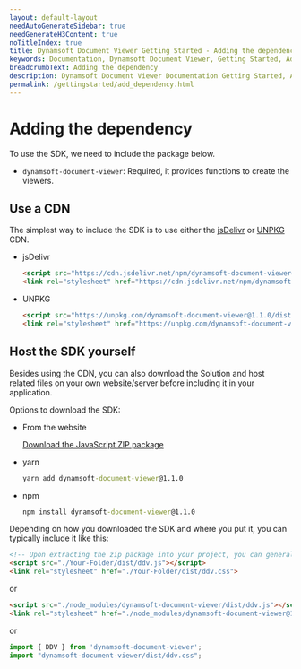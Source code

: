 ```yaml
---
layout: default-layout
needAutoGenerateSidebar: true
needGenerateH3Content: true
noTitleIndex: true
title: Dynamsoft Document Viewer Getting Started - Adding the dependency
keywords: Documentation, Dynamsoft Document Viewer, Getting Started, Adding the dependency
breadcrumbText: Adding the dependency
description: Dynamsoft Document Viewer Documentation Getting Started, Adding the dependency
permalink: /gettingstarted/add_dependency.html
---
```


# Adding the dependency

To use the SDK, we need to include the package below.

- `dynamsoft-document-viewer`: Required, it provides functions to create the viewers.


## Use a CDN

The simplest way to include the SDK is to use either the [jsDelivr](https://jsdelivr.com/) or [UNPKG](https://unpkg.com/) CDN.

- jsDelivr

  ```html
  <script src="https://cdn.jsdelivr.net/npm/dynamsoft-document-viewer@1.1.0/dist/ddv.js"></script>
  <link rel="stylesheet" href="https://cdn.jsdelivr.net/npm/dynamsoft-document-viewer@1.1.0/dist/ddv.css">
  ```

- UNPKG

  ```html
  <script src="https://unpkg.com/dynamsoft-document-viewer@1.1.0/dist/ddv.js"></script>
  <link rel="stylesheet" href="https://unpkg.com/dynamsoft-document-viewer@1.1.0/dist/ddv.css">
  ```

## Host the SDK yourself

Besides using the CDN, you can also download the Solution and host related files on your own website/server before including it in your application.

Options to download the SDK:

- From the website

  [Download the JavaScript ZIP package](https://www.dynamsoft.com/document-viewer/downloads)

- yarn

  ```cmd
  yarn add dynamsoft-document-viewer@1.1.0
  ```

- npm

  ```cmd
  npm install dynamsoft-document-viewer@1.1.0
  ```

Depending on how you downloaded the SDK and where you put it, you can typically include it like this:

  ```html
  <!-- Upon extracting the zip package into your project, you can generally include it in the following manner -->
  <script src="./Your-Folder/dist/ddv.js"></script>
  <link rel="stylesheet" href="./Your-Folder/dist/ddv.css">
  ```

or

  ```html
  <script src="./node_modules/dynamsoft-document-viewer/dist/ddv.js"></script>
  <link rel="stylesheet" href="./node_modules/dynamsoft-document-viewer@1.1.0/dist/ddv.css">
  ```

or

  ```typescript
  import { DDV } from 'dynamsoft-document-viewer';
  import "dynamsoft-document-viewer/dist/ddv.css";
  ```